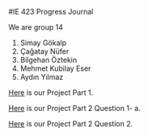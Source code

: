 
#IE 423 Progress Journal

We are group 14

1. Simay Gökalp
2. Çağatay Nüfer
3. Bilgehan Öztekin
4. Mehmet Kubilay Eser
5. Aydın Yılmaz


[Here](project-1.html) is our Project Part 1.

[Here](Projectpart2-Question1-a.html) is our Project Part 2 Question 1- a.

[Here](part2-question2.html) is our Project Part 2 Question 2.

